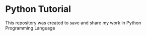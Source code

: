 # Python Tutorial

This repository was created to save and share my work in Python Programming Language